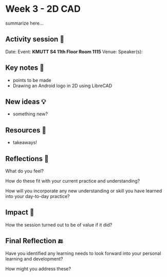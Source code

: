 # Week 3 - 2D CAD

summarize here...

## Activity session 🏫

Date: Event: **KMUTT S4 11th Floor Room 1115** Venue: Speaker(s):

## Key notes 📝

* points to be made
* Drawing an Android logo in 2D using LibreCAD

## New ideas 💡

* something new?

## Resources 🎁

* takeaways!

## Reflections 🔮

What do you feel?

How do these fit with your current practice and understanding?

How will you incorporate any new understanding or skill you have learned into your day-to-day practice?

## Impact 🚀

How the session turned out to be of value if it did?

## Final Reflection 🔚

Have you identified any learning needs to look forward into your personal learning and development?

How might you address these?
